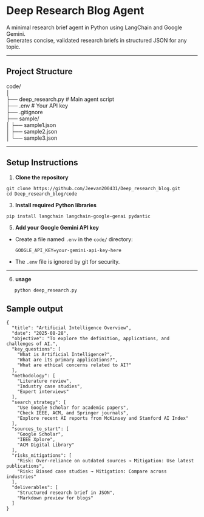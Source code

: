 # Deep Research Blog Agent

A minimal research brief agent in Python using LangChain and Google Gemini.  
Generates concise, validated research briefs in structured JSON for any topic.

---

## Project Structure

code/  
│  
├── deep_research.py # Main agent script  
├── .env # Your API key    
├── .gitignore  
├── sample/    
│ ├── sample1.json   
│ ├── sample2.json   
│ └── sample3.json    

---

## Setup Instructions

1. **Clone the repository**
```
git clone https://github.com/Jeevan200431/Deep_research_blog.git  
cd Deep_research_blog/code
```


3. **Install required Python libraries**
```
pip install langchain langchain-google-genai pydantic
```

5. **Add your Google Gemini API key**

- Create a file named `.env` in the `code/` directory:
  ```
  GOOGLE_API_KEY=your-gemini-api-key-here
  ```
- The `.env` file is ignored by git for security.

---
6. **usage**
```
   python deep_research.py
```
## Sample output

```
{
  "title": "Artificial Intelligence Overview",
  "date": "2025-08-28",
  "objective": "To explore the definition, applications, and challenges of AI.",
  "key_questions": [
    "What is Artificial Intelligence?",
    "What are its primary applications?",
    "What are ethical concerns related to AI?"
  ],
  "methodology": [
    "Literature review",
    "Industry case studies",
    "Expert interviews"
  ],
  "search_strategy": [
    "Use Google Scholar for academic papers",
    "Check IEEE, ACM, and Springer journals",
    "Explore recent AI reports from McKinsey and Stanford AI Index"
  ],
  "sources_to_start": [
    "Google Scholar",
    "IEEE Xplore",
    "ACM Digital Library"
  ],
  "risks_mitigations": [
    "Risk: Over-reliance on outdated sources → Mitigation: Use latest publications",
    "Risk: Biased case studies → Mitigation: Compare across industries"
  ],
  "deliverables": [
    "Structured research brief in JSON",
    "Markdown preview for blogs"
  ]
}
```



